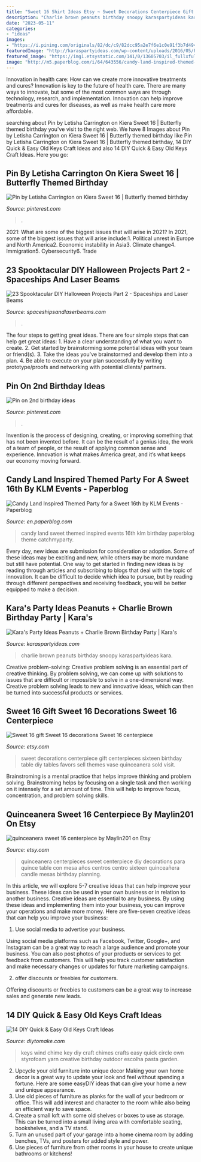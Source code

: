 ```yaml
---
title: "Sweet 16 Shirt Ideas Etsy ~ Sweet Decorations Centerpiece Gift Centerpieces Sixteen Birthday Table Diy Tables Favors Sell Themes Vase Quinceanera Sold Visit"
description: "Charlie brown peanuts birthday snoopy karaspartyideas kara"
date: "2023-05-11"
categories:
- "ideas"
images:
- "https://i.pinimg.com/originals/82/dc/c9/82dcc95a2e7f6e1c0e91f3b7d49491ac.jpg"
featuredImage: "http://karaspartyideas.com/wp-content/uploads/2016/05/Peanuts-Charlie-Brown-Birthday-Party-via-Karas-Party-Ideas-KarasPartyIdeas.com30.jpeg"
featured_image: "https://img1.etsystatic.com/141/0/13605703/il_fullxfull.1164197601_ecoo.jpg"
image: "http://m5.paperblog.com/i/64/643556/candy-land-inspired-themed-party-for-a-sweet--L-lDPupN.jpeg"
---
```



Innovation in health care: How can we create more innovative treatments and cures?
Innovation is key to the future of health care. There are many ways to innovate, but some of the most common ways are through technology, research, and implementation. Innovation can help improve treatments and cures for diseases, as well as make health care more affordable.

	

		
searching about Pin by Letisha Carrington on Kiera Sweet 16 | Butterfly themed birthday you've visit to the right web. We have 8 Images about Pin by Letisha Carrington on Kiera Sweet 16 | Butterfly themed birthday like Pin by Letisha Carrington on Kiera Sweet 16 | Butterfly themed birthday, 14 DIY Quick &amp; Easy Old Keys Craft Ideas and also 14 DIY Quick &amp; Easy Old Keys Craft Ideas. Here you go:
		
    
## Pin By Letisha Carrington On Kiera Sweet 16 | Butterfly Themed Birthday

<img loading=lazy src="https://i.pinimg.com/originals/82/dc/c9/82dcc95a2e7f6e1c0e91f3b7d49491ac.jpg" onerror="this.onerror=null;this.src='https://tse4.mm.bing.net/th?id=OIP.ftxOMBWBqzq9A6oPdcXpjQHaKp&amp;pid=15.1';" alt="Pin by Letisha Carrington on Kiera Sweet 16 | Butterfly themed birthday">

_Source: pinterest.com_

>. 

	

2021: What are some of the biggest issues that will arise in 2021?
In 2021, some of the biggest issues that will arise include:1. Political unrest in Europe and North America2. Economic instability in Asia3. Climate change4. Immigration5. Cybersecurity6. Trade
    
## 23 Spooktacular DIY Halloween Projects Part 2 - Spaceships And Laser Beams

<img loading=lazy src="https://spaceshipsandlaserbeams.com/wp-content/uploads/2015/09/halloween-movie-night-party-ideas.jpg" onerror="this.onerror=null;this.src='https://tse2.mm.bing.net/th?id=OIP.NDwWZ19DuvGKIs0B_FFwOAHaLH&amp;pid=15.1';" alt="23 Spooktacular DIY Halloween Projects Part 2 - Spaceships and Laser Beams">

_Source: spaceshipsandlaserbeams.com_

>. 

	

The four steps to getting great ideas.
There are four simple steps that can help get great ideas: 1. Have a clear understanding of what you want to create.
2. Get started by brainstorming some potential ideas with your team or friend(s).
3. Take the ideas you've brainstormed and develop them into a plan. 
4. Be able to execute on your plan successfully by writing prototype/proofs and networking with potential clients/ partners.

    
## Pin On 2nd Birthday Ideas

<img loading=lazy src="https://i.pinimg.com/736x/c2/29/a0/c229a0f118743ff3dc9a3b2754240c8c.jpg" onerror="this.onerror=null;this.src='https://tse3.mm.bing.net/th?id=OIP.EThty4hi1A1ZRUsuOmMdiAHaGN&amp;pid=15.1';" alt="Pin on 2nd birthday ideas">

_Source: pinterest.com_

>. 

	

Invention is the process of designing, creating, or improving something that has not been invented before. It can be the result of a genius idea, the work of a team of people, or the result of applying common sense and experience. Innovation is what makes America great, and it’s what keeps our economy moving forward.

    
## Candy Land Inspired Themed Party For A Sweet 16th By KLM Events - Paperblog

<img loading=lazy src="http://m5.paperblog.com/i/64/643556/candy-land-inspired-themed-party-for-a-sweet--L-lDPupN.jpeg" onerror="this.onerror=null;this.src='https://tse4.mm.bing.net/th?id=OIP.GngcvZcvlSdrVFVTVZl83QHaLG&amp;pid=15.1';" alt="Candy Land Inspired Themed Party for a Sweet 16th by KLM Events - Paperblog">

_Source: en.paperblog.com_

>candy land sweet themed inspired events 16th klm birthday paperblog theme catchmyparty. 

	

Every day, new ideas are submission for consideration or adoption. Some of these ideas may be exciting and new, while others may be more mundane but still have potential. One way to get started in finding new ideas is by reading through articles and subscribing to blogs that deal with the topic of innovation. It can be difficult to decide which idea to pursue, but by reading through different perspectives and receiving feedback, you will be better equipped to make a decision.

    
## Kara&#039;s Party Ideas Peanuts + Charlie Brown Birthday Party | Kara&#039;s

<img loading=lazy src="http://karaspartyideas.com/wp-content/uploads/2016/05/Peanuts-Charlie-Brown-Birthday-Party-via-Karas-Party-Ideas-KarasPartyIdeas.com30.jpeg" onerror="this.onerror=null;this.src='https://tse2.mm.bing.net/th?id=OIP.r9EqwFpIkao2k4Qpy0TJngHaKc&amp;pid=15.1';" alt="Kara&#039;s Party Ideas Peanuts + Charlie Brown Birthday Party | Kara&#039;s">

_Source: karaspartyideas.com_

>charlie brown peanuts birthday snoopy karaspartyideas kara. 

	

Creative problem-solving:
Creative problem solving is an essential part of creative thinking. By problem solving, we can come up with solutions to issues that are difficult or impossible to solve in a one-dimensional way. Creative problem solving leads to new and innovative ideas, which can then be turned into successful products or services.

    
## Sweet 16 Gift Sweet 16 Decorations Sweet 16 Centerpiece

<img loading=lazy src="https://img1.etsystatic.com/141/0/13605703/il_fullxfull.1164197601_ecoo.jpg" onerror="this.onerror=null;this.src='https://tse4.mm.bing.net/th?id=OIP.yzae5PLbJEMQzfzqEIFkeAHaJ4&amp;pid=15.1';" alt="Sweet 16 gift Sweet 16 decorations Sweet 16 centerpiece">

_Source: etsy.com_

>sweet decorations centerpiece gift centerpieces sixteen birthday table diy tables favors sell themes vase quinceanera sold visit. 

	

Brainstroming is a mental practice that helps improve thinking and problem solving. Brainstroming helps by focusing on a single task and then working on it intensely for a set amount of time. This will help to improve focus, concentration, and problem solving skills.

    
## Quinceanera Sweet 16 Centerpiece By Maylin201 On Etsy

<img loading=lazy src="https://img1.etsystatic.com/013/0/7884847/il_570xN.432172233_mi0d.jpg" onerror="this.onerror=null;this.src='https://tse1.mm.bing.net/th?id=OIP.FXs7JL5yA9Bu6sh_vjKxwQHaLH&amp;pid=15.1';" alt="quinceanera sweet 16 centerpiece by Maylin201 on Etsy">

_Source: etsy.com_

>quinceanera centerpieces sweet centerpiece diy decorations para quince table con mesa años centros centro sixteen quinceañera candle mesas birthday planning. 

	

In this article, we will explore 5-7 creative ideas that can help improve your business. These ideas can be used in your own business or in relation to another business.
Creative ideas are essential to any business. By using these ideas and implementing them into your business, you can improve your operations and make more money. Here are five-seven creative ideas that can help you improve your business:
1. Use social media to advertise your business.

Using social media platforms such as Facebook, Twitter, Google+, and Instagram can be a great way to reach a large audience and promote your business. You can also post photos of your products or services to get feedback from customers. This will help you track customer satisfaction and make necessary changes or updates for future marketing campaigns.

2. offer discounts or freebies for customers.

Offering discounts or freebies to customers can be a great way to increase sales and generate new leads.

    
## 14 DIY Quick &amp; Easy Old Keys Craft Ideas

<img loading=lazy src="https://s-media-cache-ak0.pinimg.com/originals/27/14/9e/27149e60c3552bbe64737019c2cb5af7.jpg" onerror="this.onerror=null;this.src='https://tse4.mm.bing.net/th?id=OIP.mjzdmslrJJjX9mKpDJu7bAHaJ4&amp;pid=15.1';" alt="14 DIY Quick &amp; Easy Old Keys Craft Ideas">

_Source: diytomake.com_

>keys wind chime key diy craft chimes crafts easy quick circle own styrofoam yarn creative birthday outdoor escolha pasta garden. 

	

2. Upcycle your old furniture into unique decor
Making your own home decor is a great way to update your look and feel without spending a fortune. Here are some easyDIY ideas that can give your home a new and unique appearance. 
1. Use old pieces of furniture as planks for the wall of your bedroom or office. This will add interest and character to the room while also being an efficient way to save space.
2. Create a small loft with some old shelves or boxes to use as storage. This can be turned into a small living area with comfortable seating, bookshelves, and a TV stand.
3. Turn an unused part of your garage into a home cinema room by adding benches, TVs, and posters for added style and power.
4. Use pieces of furniture from other rooms in your house to create unique bathrooms or kitchens!

